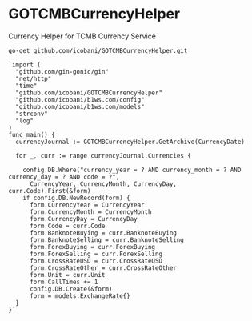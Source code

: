 # GOTCMBCurrencyHelper
Currency Helper for TCMB Currency Service


  `go-get github.com/icobani/GOTCMBCurrencyHelper.git`



    `import (
      "github.com/gin-gonic/gin"
      "net/http"
      "time"
      "github.com/icobani/GOTCMBCurrencyHelper"
      "github.com/icobani/b1ws.com/config"
      "github.com/icobani/b1ws.com/models"
      "strconv"
      "log"
    )
    func main() {
      currencyJournal := GOTCMBCurrencyHelper.GetArchive(CurrencyDate)
  
      for _, curr := range currencyJournal.Currencies {
  
        config.DB.Where("currency_year = ? AND currency_month = ? AND currency_day = ? AND code = ?",
          CurrencyYear, CurrencyMonth, CurrencyDay, curr.Code).First(&form)
        if config.DB.NewRecord(form) {
          form.CurrencyYear = CurrencyYear
          form.CurrencyMonth = CurrencyMonth
          form.CurrencyDay = CurrencyDay
          form.Code = curr.Code
          form.BanknoteBuying = curr.BanknoteBuying
          form.BanknoteSelling = curr.BanknoteSelling
          form.ForexBuying = curr.ForexBuying
          form.ForexSelling = curr.ForexSelling
          form.CrossRateUSD = curr.CrossRateUSD
          form.CrossRateOther = curr.CrossRateOther
          form.Unit = curr.Unit
          form.CallTimes += 1
          config.DB.Create(&form)
          form = models.ExchangeRate{}
      }
    }`